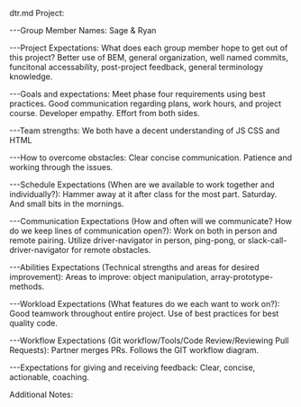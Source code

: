 dtr.md
Project:

---Group Member Names: 
Sage & Ryan 


---Project Expectations: What does each group member hope to get out of this project? 
Better use of BEM, general organization, well named commits, funcitonal accessability, post-project feedback, general terminology knowledge. 


---Goals and expectations: 
Meet phase four requirements using best practices. Good communication regarding plans, work hours, and project course. Developer empathy. Effort from both sides. 


---Team strengths: 
We both have a decent understanding of JS CSS and HTML


---How to overcome obstacles: 
Clear concise communication. Patience and working through the issues. 


---Schedule Expectations (When are we available to work together and individually?): 
Hammer away at it after class for the most part. Saturday. And small bits in the mornings. 


---Communication Expectations (How and often will we communicate? How do we keep lines of communication open?): 
Work on both in person and remote pairing. Utilize driver-navigator in person, ping-pong, or slack-call-driver-navigator for remote obstacles.


---Abilities Expectations (Technical strengths and areas for desired improvement): 
Areas to improve: object manipulation, array-prototype-methods.


---Workload Expectations (What features do we each want to work on?): 
Good teamwork throughout entire project. Use of best practices for best quality code.


---Workflow Expectations (Git workflow/Tools/Code Review/Reviewing Pull Requests): 
Partner merges PRs. Follows the GIT workflow diagram. 


---Expectations for giving and receiving feedback: 
Clear, concise, actionable, coaching.



Additional Notes: